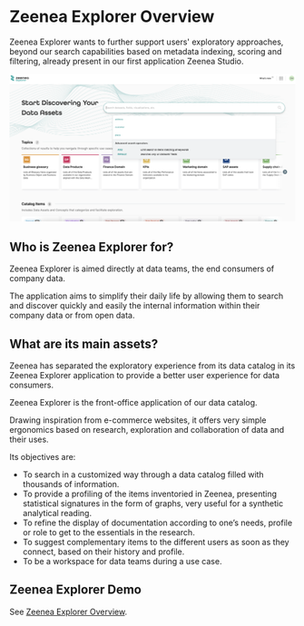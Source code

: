 # Zeenea Explorer Overview

Zeenea Explorer wants to further support users' exploratory approaches, beyond our search capabilities based on metadata indexing, scoring and filtering, already present in our first application Zeenea Studio.

![](./images/zeenea-explorer.png)

## Who is Zeenea Explorer for?

Zeenea Explorer is aimed directly at data teams, the end consumers of company data.

The application aims to simplify their daily life by allowing them to search and discover quickly and easily the internal information within their company data or from open data.

## What are its main assets?

Zeenea has separated the exploratory experience from its data catalog in its Zeenea Explorer application to provide a better user experience for data consumers.

Zeenea Explorer is the front-office application of our data catalog.

Drawing inspiration from e-commerce websites, it offers very simple ergonomics based on research, exploration and collaboration of data and their uses.

Its objectives are:

* To search in a customized way through a data catalog filled with thousands of information.
* To provide a profiling of the items inventoried in Zeenea, presenting statistical signatures in the form of graphs, very useful for a synthetic analytical reading.
* To refine the display of documentation according to one’s needs, profile or role to get to the essentials in the research.
* To suggest complementary items to the different users as soon as they connect, based on their history and profile.
* To be a workspace for data teams during a use case.

## Zeenea Explorer Demo

See [Zeenea Explorer Overview](https://www.loom.com/share/38882344634f432690f40256c7b624d3?t=3).

